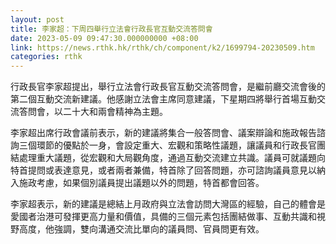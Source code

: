 ```yaml
---
layout: post
title: 李家超：下周四舉行立法會行政長官互動交流答問會
date: 2023-05-09 09:47:30.000000000 +08:00
link: https://news.rthk.hk/rthk/ch/component/k2/1699794-20230509.htm
categories: rthk
---
```


行政長官李家超提出，舉行立法會行政長官互動交流答問會，是繼前廳交流會後的第二個互動交流新建議。他感謝立法會主席同意建議，下星期四將舉行首場互動交流答問會，以二十大和兩會精神為主題。

李家超出席行政會議前表示，新的建議將集合一般答問會、議案辯論和施政報告諮詢三個環節的優點於一身，會設定重大、宏觀和策略性議題，讓議員和行政長官團結處理重大議題，從宏觀和大局觀角度，通過互動交流建立共識。議員可就議題向特首提問或表達意見，或者兩者兼備，特首除了回答問題，亦可諮詢議員意見以納入施政考慮，如果個別議員提出議題以外的問題，特首都會回答。

李家超表示，新的建議是總結上月政府與立法會訪問大灣區的經驗，自己的體會是愛國者治港可發揮更高力量和價值，具備的三個元素包括團結做事、互動共識和視野高度，他強調，雙向溝通交流比單向的議員問、官員問更有效。
